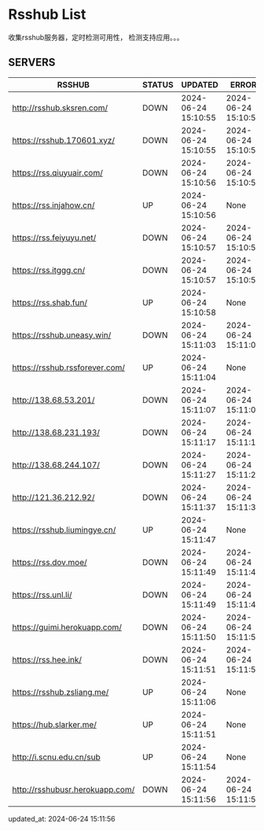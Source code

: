 # Rsshub List

收集rsshub服务器，定时检测可用性， 检测支持应用。。。


## SERVERS

|  RSSHUB   | STATUS  | UPDATED  | ERROR  | TWITTER |  
|  ----  | ----  | ----  | ----  | ---- |  
| http://rsshub.sksren.com/ | DOWN | 2024-06-24 15:10:55 | 2024-06-24 15:10:55 |  
| https://rsshub.170601.xyz/ | DOWN | 2024-06-24 15:10:55 | 2024-06-24 15:10:55 |  
| https://rss.qiuyuair.com/ | DOWN | 2024-06-24 15:10:56 | 2024-06-24 15:10:56 |  
| https://rss.injahow.cn/ | UP | 2024-06-24 15:10:56 | None ||  
| https://rss.feiyuyu.net/ | DOWN | 2024-06-24 15:10:57 | 2024-06-24 15:10:57 |  
| https://rss.itggg.cn/ | DOWN | 2024-06-24 15:10:57 | 2024-06-24 15:10:57 |  
| https://rss.shab.fun/ | UP | 2024-06-24 15:10:58 | None ||  
| https://rsshub.uneasy.win/ | DOWN | 2024-06-24 15:11:03 | 2024-06-24 15:11:03 |  
| https://rsshub.rssforever.com/ | UP | 2024-06-24 15:11:04 | None ||  
| http://138.68.53.201/ | DOWN | 2024-06-24 15:11:07 | 2024-06-24 15:11:07 |  
| http://138.68.231.193/ | DOWN | 2024-06-24 15:11:17 | 2024-06-24 15:11:17 |  
| http://138.68.244.107/ | DOWN | 2024-06-24 15:11:27 | 2024-06-24 15:11:27 |  
| http://121.36.212.92/ | DOWN | 2024-06-24 15:11:37 | 2024-06-24 15:11:37 |  
| https://rsshub.liumingye.cn/ | UP | 2024-06-24 15:11:47 | None ||  
| https://rss.dov.moe/ | DOWN | 2024-06-24 15:11:49 | 2024-06-24 15:11:49 |  
| https://rss.unl.li/ | DOWN | 2024-06-24 15:11:49 | 2024-06-24 15:11:49 |  
| https://guimi.herokuapp.com/ | DOWN | 2024-06-24 15:11:50 | 2024-06-24 15:11:50 |  
| https://rss.hee.ink/ | DOWN | 2024-06-24 15:11:51 | 2024-06-24 15:11:51 |  
| https://rsshub.zsliang.me/ | UP | 2024-06-24 15:11:06 | None |OK|  
| https://hub.slarker.me/ | UP | 2024-06-24 15:11:51 | None ||  
| http://i.scnu.edu.cn/sub | UP | 2024-06-24 15:11:54 | None ||  
| http://rsshubusr.herokuapp.com/ | DOWN | 2024-06-24 15:11:56 | 2024-06-24 15:11:56 |  
  

updated_at: 2024-06-24 15:11:56  
